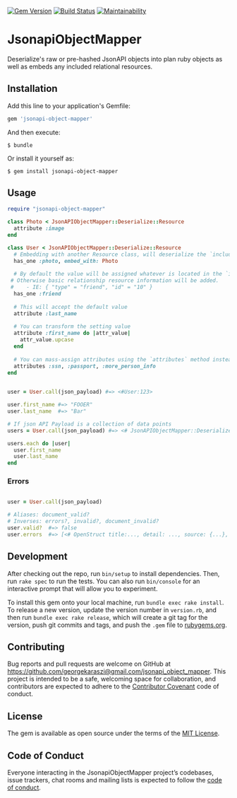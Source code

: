 [![Gem Version](https://badge.fury.io/rb/jsonapi-object-mapper.svg)](https://badge.fury.io/rb/jsonapi-object-mapper) [![Build Status](https://travis-ci.com/GeorgeKaraszi/jsonapi-object-mapper.svg?branch=master)](https://travis-ci.com/GeorgeKaraszi/jsonapi-object-mapper) [![Maintainability](https://api.codeclimate.com/v1/badges/6eef293ed23cf92a4c1a/maintainability)](https://codeclimate.com/github/GeorgeKaraszi/jsonapi-object-mapper/maintainability)

# JsonapiObjectMapper

Deserialize's raw or pre-hashed JsonAPI objects into plan ruby objects as well as embeds any included relational resources.

## Installation

Add this line to your application's Gemfile:

```ruby
gem 'jsonapi-object-mapper'
```

And then execute:

    $ bundle

Or install it yourself as:

    $ gem install jsonapi-object-mapper

## Usage

```ruby
require "jsonapi-object-mapper"

class Photo < JsonAPIObjectMapper::Deserialize::Resource
  attribute :image
end

class User < JsonAPIObjectMapper::Deserialize::Resource
  # Embedding with another Resource class, will deserialize the `included` resource with the given class
  has_one :photo, embed_with: Photo
  
  # By default the value will be assigned whatever is located in the `included` selection. 
 # Otherwise basic relationship resource information will be added.
 #    - IE: { "type" = "friend", "id" = "10" }
  has_one :friend
  
  # This will accept the default value
  attribute :last_name
  
  # You can transform the setting value
  attribute :first_name do |attr_value|
    attr_value.upcase
  end
  
  # You can mass-assign attributes using the `attributes` method instead if blocks don't matter
  attributes :ssn, :passport, :more_person_info
end
  

user = User.call(json_payload) #=> <#User:123>

user.first_name #=> "FOOER"
user.last_name  #=> "Bar"

# If json API Payload is a collection of data points
users = User.call(json_payload) #=> <# JsonAPIObjectMapper::Deserialize::Collection #>

users.each do |user|
  user.first_name
  user.last_name
end

```

### Errors

```ruby

user = User.call(json_payload)

# Aliases: document_valid?
# Inverses: errors?, invalid?, document_invalid? 
user.valid?  #=> false
user.errors  #=> [<# OpenStruct title:..., detail: ..., source: {...}, ...>, ...]

```

## Development

After checking out the repo, run `bin/setup` to install dependencies. Then, run `rake spec` to run the tests. You can also run `bin/console` for an interactive prompt that will allow you to experiment.

To install this gem onto your local machine, run `bundle exec rake install`. To release a new version, update the version number in `version.rb`, and then run `bundle exec rake release`, which will create a git tag for the version, push git commits and tags, and push the `.gem` file to [rubygems.org](https://rubygems.org).

## Contributing

Bug reports and pull requests are welcome on GitHub at https://github.com/georgekaraszi@gmail.com/jsonapi_object_mapper. This project is intended to be a safe, welcoming space for collaboration, and contributors are expected to adhere to the [Contributor Covenant](http://contributor-covenant.org) code of conduct.

## License

The gem is available as open source under the terms of the [MIT License](https://opensource.org/licenses/MIT).

## Code of Conduct

Everyone interacting in the JsonapiObjectMapper project’s codebases, issue trackers, chat rooms and mailing lists is expected to follow the [code of conduct](https://github.com/georgekaraszi@gmail.com/jsonapi_object_mapper/blob/master/CODE_OF_CONDUCT.md).
